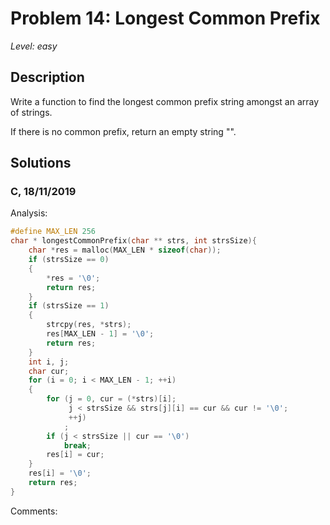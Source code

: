 # Problem 14: Longest Common Prefix
*Level: easy*
## Description
 Write a function to find the longest common prefix string amongst an array of strings.

If there is no common prefix, return an empty string "".
## Solutions
### C, 18/11/2019
Analysis:
```c
#define MAX_LEN 256
char * longestCommonPrefix(char ** strs, int strsSize){
    char *res = malloc(MAX_LEN * sizeof(char));
    if (strsSize == 0)
    {
        *res = '\0';
        return res;
    }
    if (strsSize == 1)
    {
        strcpy(res, *strs);
        res[MAX_LEN - 1] = '\0';
        return res;
    }
    int i, j;
    char cur;
    for (i = 0; i < MAX_LEN - 1; ++i)
    {
        for (j = 0, cur = (*strs)[i]; 
             j < strsSize && strs[j][i] == cur && cur != '\0';
             ++j)
            ;
        if (j < strsSize || cur == '\0')
            break;
        res[i] = cur;
    }
    res[i] = '\0';
    return res;
}
```
Comments: